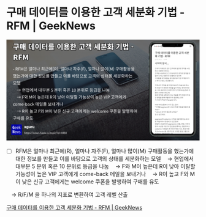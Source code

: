 # 구매 데이터를 이용한 고객 세분화 기법 - RFM | GeekNews

![](Assets/4484.jpeg)
- [ ] RFM은 얼마나 최근에(R), 얼마나 자주(F), 얼마나 많이(M) 구매활동을 했는가에 대한 정보를 만들고 이를 바탕으로 고객의 상태를 세분화하는 모델 ㅤ→ 현업에서 대부분 5 분위 혹은 10 분위로 등급을 나눔 ㅤ→ F와 M이 높은데 R이 낮아 이탈할 가능성이 높은 VIP 고객에게 come-back 메일을 보내거나 ㅤ→ R이 높고 F와 M이 낮은 신규 고객에게는 welcome 쿠폰을 발행하여 구매를 유도

ㅤ→ R/F/M 을 하나의 지표로 변환하여 고객 레벨 산출

[구매 데이터를 이용한 고객 세분화 기법 - RFM | GeekNews](https://news.hada.io/topic?id=4484)